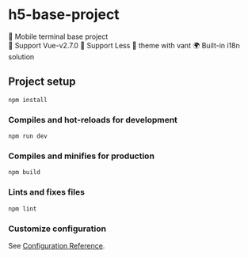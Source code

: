 # h5-base-project

<div>📱 Mobile terminal base project</div>
🍭 Support Vue-v2.7.0
🎉 Support Less
🎨 theme with vant
🌍 Built-in i18n solution

## Project setup
```
npm install
```

### Compiles and hot-reloads for development
```
npm run dev
```

### Compiles and minifies for production
```
npm build
```

### Lints and fixes files
```
npm lint
```

### Customize configuration
See [Configuration Reference](https://cli.vuejs.org/config/).
